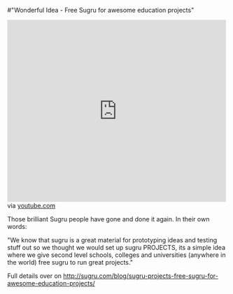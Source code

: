 #"Wonderful Idea - Free Sugru for awesome education projects"


 <div class="posterous_bookmarklet_entry">
 <iframe allowfullscreen="true" src="http://www.youtube.com/embed/40MW8ZZy2UI?wmode=transparent" frameborder="0" height="417" width="500"></iframe>

<div class="posterous_quote_citation">via <a href="http://www.youtube.com/watch?v=40MW8ZZy2UI&amp;eurl=http%3A%2F%2Fwww.google.com%2Freader%2Fview%2F&amp;feature=player_embedded">youtube.com</a></div>
 <p>Those brilliant Sugru people have gone and done it again. In their own words:
</p><p>"We know that sugru is a great material for prototyping ideas and testing stuff out so we thought we would set up sugru PROJECTS, its a simple idea where we give second level schools, colleges and universities (anywhere in the world) free sugru to run great projects."
</p><p>Full details over on <a href="http://sugru.com/blog/sugru-projects-free-sugru-for-awesome-education-projects/">http://sugru.com/blog/sugru-projects-free-sugru-for-awesome-education-projects/</a></p></div>
 